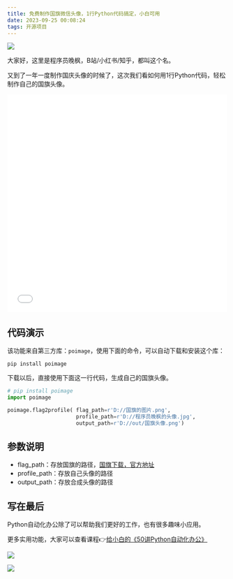 ```yaml
---
title: 免费制作国旗微信头像，1行Python代码搞定，小白可用
date: 2023-09-25 00:08:24
tags: 开源项目
---
```




![](https://article-1300615378.cos.ap-nanjing.myqcloud.com/poimage/flag2profile/cover.png)

大家好，这里是程序员晚枫，B站/小红书/知乎，都叫这个名。

又到了一年一度制作国庆头像的时候了，这次我们看如何用1行Python代码，轻松制作自己的国旗头像。

<iframe src="//player.bilibili.com/player.html?bvid=BV15u4y147ow" scrolling="no" border="0" frameborder="no" framespacing="0" allowfullscreen="true" width=100%, height=500> </iframe>


## 代码演示

该功能来自第三方库：``poimage``，使用下面的命令，可以自动下载和安装这个库：

```shell
pip install poimage
```

下载以后，直接使用下面这一行代码，生成自己的国旗头像。
```python
# pip install poimage
import poimage

poimage.flag2profile( flag_path=r'D://国旗的图片.png', 
                      profile_path=r'D://程序员晚枫的头像.jpg',
                      output_path=r'D://out/国旗头像.png')
```

## 参数说明

- flag_path：存放国旗的路径，[国旗下载，官方地址](https://mp.weixin.qq.com/s/zm6wQcadvH5sfcMSlJIapg)
- profile_path：存放自己头像的路径
- output_path：存放合成头像的路径

## 写在最后

Python自动化办公除了可以帮助我们更好的工作，也有很多趣味小应用。

更多实用功能，大家可以查看课程👉[给小白的《50讲Python自动化办公》](https://www.python-office.com/course/50-python-office.html)



![](https://website-python-1300615378.cos.ap-nanjing.myqcloud.com/%E5%BC%95%E5%AF%BC%E8%B6%85%E9%93%BE%E6%8E%A5/auto-work.jpg)

![](https://ads-1300615378.cos.ap-guangzhou.myqcloud.com/alipay/hong-3.jpg)